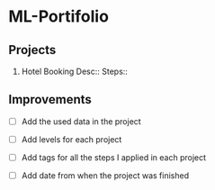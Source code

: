 # ML-Portifolio

## Projects

1. Hotel Booking
Desc::
Steps::

## Improvements
- [ ] Add the used data in the project
- [ ] Add levels for each project
- [ ] Add tags for all the steps I applied in each project
- [ ] Add date from when the project was finished

